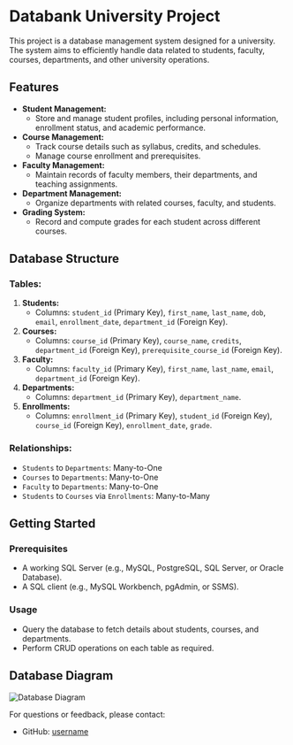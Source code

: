 # Databank University Project

This project is a database management system designed for a university. The system aims to efficiently handle data related to students, faculty, courses, departments, and other university operations.

## Features

- **Student Management:**
  - Store and manage student profiles, including personal information, enrollment status, and academic performance.
- **Course Management:**
  - Track course details such as syllabus, credits, and schedules.
  - Manage course enrollment and prerequisites.
- **Faculty Management:**
  - Maintain records of faculty members, their departments, and teaching assignments.
- **Department Management:**
  - Organize departments with related courses, faculty, and students.
- **Grading System:**
  - Record and compute grades for each student across different courses.

## Database Structure

### Tables:

1. **Students:**
   - Columns: `student_id` (Primary Key), `first_name`, `last_name`, `dob`, `email`, `enrollment_date`, `department_id` (Foreign Key).
2. **Courses:**
   - Columns: `course_id` (Primary Key), `course_name`, `credits`, `department_id` (Foreign Key), `prerequisite_course_id` (Foreign Key).
3. **Faculty:**
   - Columns: `faculty_id` (Primary Key), `first_name`, `last_name`, `email`, `department_id` (Foreign Key).
4. **Departments:**
   - Columns: `department_id` (Primary Key), `department_name`.
5. **Enrollments:**
   - Columns: `enrollment_id` (Primary Key), `student_id` (Foreign Key), `course_id` (Foreign Key), `enrollment_date`, `grade`.

### Relationships:

- `Students` to `Departments`: Many-to-One
- `Courses` to `Departments`: Many-to-One
- `Faculty` to `Departments`: Many-to-One
- `Students` to `Courses` via `Enrollments`: Many-to-Many

## Getting Started

### Prerequisites

- A working SQL Server (e.g., MySQL, PostgreSQL, SQL Server, or Oracle Database).
- A SQL client (e.g., MySQL Workbench, pgAdmin, or SSMS).


### Usage

- Query the database to fetch details about students, courses, and departments.
- Perform CRUD operations on each table as required.


## Database Diagram

![Database Diagram](image.png)

For questions or feedback, please contact:
- GitHub: [username](https://github.com/NhiNguyenAI)


